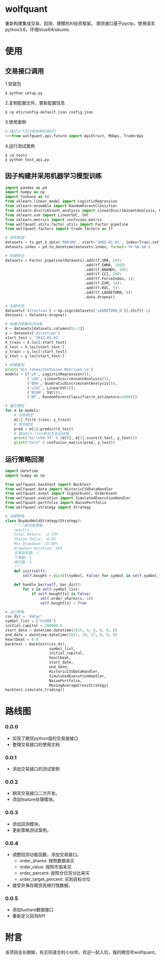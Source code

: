 # wolfquant
重新构建集成交易、回测、建模的AI投资框架。
期货接口基于pyctp，使用语言python3.6，环境linux64/ubuntu

# 使用
## 交易接口调用
1.安装包
```shell
$ python setup.py
```
2.复制配置文件，更新配置信息
```shell
$ cp etc/config-default.json config.json
```
3.使用案例
```python
# 通过以下方式使用期货版API
>>>from wolfquant.api.future import ApiStruct, MdApi, TraderApi
```
4.运行测试案例
```shell
$ cd tests
$ python test_api.py
```
## 因子构建并采用机器学习模型训练
```python
import pandas as pd
import numpy as np
import tushare as ts
from sklearn.linear_model import LogisticRegression
from sklearn.ensemble import RandomForestClassifier
from sklearn.discriminant_analysis import LinearDiscriminantAnalysis, QuadraticDiscriminantAnalysis
from sklearn.svm import LinearSVC, SVC
from sklearn.metrics import confusion_matrix
from wolfquant.utils.factor_utils import Factor_pipeline
from wolfquant.factors import trade_factors as tf

# 获取数据
datasets = ts.get_k_data('000300', start='2005-01-01', index=True).set_index('date')
datasets.index = pd.to_datetime(datasets.index, format='%Y-%m-%d')

# 构建特征
datasets = Factor_pipeline(datasets).add(tf.SMA, 50)\
                                    .add(tf.EWMA, 200)\
                                    .add(tf.BBANDS, 50)\
                                    .add(tf.CCI, 20)\
                                    .add(tf.ForceIndex, 1)\
                                    .add(tf.EVM, 14)\
                                    .add(tf.ROC, 5)\
                                    .add(tf.LAGRETURN, 0)\
                                    .data.dropna()

# 构建标签
datasets['direction'] = np.sign(datasets['LAGRETURN_0']).shift(-1)
datasets = datasets.dropna()

# 构建训练集和测试集
X = datasets[datasets.columns[6:-2]]
y = datasets['direction']
start_test = '2012-01-01'
X_train = X.loc[:start_test]
X_test = X.loc[start_test:]
y_train = y.loc[:start_test]
y_test = y.loc[start_test:]

# 构建模型
print('Hit rates/Confusion Matrices:\n')
models = [('LR', LogisticRegression()),
          ('LDA', LinearDiscriminantAnalysis()),
          ('QDA', QuadraticDiscriminantAnalysis()),
          ('LSVC', LinearSVC()),
          ('RSVM', SVC()),
          ('RF', RandomForestClassifier(n_estimators=1000))]

# 遍历模型
for m in models:
    # 训练模型
    m[1].fit(X_train, y_train)
    # 预测模型
    pred = m[1].predict(X_test)
    # 输出hit-rate和交叉验证结果
    print("%s:\n%0.3f" % (m[0], m[1].score(X_test, y_test)))
    print("%s\n" % confusion_matrix(pred, y_test))
```

## 运行策略回测
```python
import datetime
import numpy as np

from wolfquant.backtest import Backtest
from wolfquant.data import HistoricCSVDataHandler
from wolfquant.event import SignalEvent, OrderEvent
from wolfquant.execution import SimulatedExecutionHandler
from wolfquant.portfolio import NaivePortfolio
from wolfquant.strategy import Strategy

# 创建策略
class BuyAndHoldStrategy(Strategy):
    """一直持有策略
    results:
    Total Return: -2.74%
    Sharpe Ratio: -0.05
    Max Drawdown: 25.00%
    Drawdown Duration: 584
    交易信号数: 1
    下单数: 1
    成交数: 1
    """
    def init(self):
        self.bought = dict([(symbol, False) for symbol in self.symbol_list])

    def handle_bar(self, bar_dict):
        for s in self.symbol_list:
            if self.bought[s] is False:
                self.order_shares(s, 10)
                self.bought[s] = True

# 运行策略
csv_dir = 'data/'
symbol_list = ['hs300']
initial_capital = 100000.0
start_date = datetime.datetime(2015, 4, 8, 0, 0, 0)
end_date = datetime.datetime(2017, 10, 27, 0, 0, 0)
heartbeat = 0.0
backtest = Backtest(csv_dir,
                    symbol_list,
                    initial_capital,
                    heartbeat,
                    start_date,
                    end_date,
                    HistoricCSVDataHandler,
                    SimulatedExecutionHandler,
                    NaivePortfolio,
                    MovingAverageCrossStrategy)
backtest.simulate_trading()
```


# 路线图
### 0.0.0
* 实现了期货python版的交易接接口
* 整理交易接口的使用文档
### 0.0.1
* 添加交易接口的测试案例
### 0.0.2
* 期货交易接口二次开发。
* 添加feature处理模块。
### 0.0.3
* 添加回测模块。
* 更新策略测试案例。
### 0.0.4
* 调整回测功能函数，添加交易接口。
    * order_shares: 按照数据来买
    * order_value: 按照市值来买
    * order_percent: 按照仓位百分比来买
    * order_target_percent: 买到目标仓位
* 接受并保存期货高频行情数据。

### 0.0.5
* 添加tushare数据接口
* 重新定义回测API

# 附言
该项目会长期做，有志同道合的小伙伴，欢迎一起入坑，我的微信号wolfquant。
